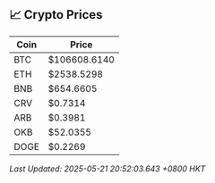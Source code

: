## 📈 Crypto Prices

| Coin | Price |
| ---- | ----- |
| BTC | $106608.6140 |
| ETH | $2538.5298 |
| BNB | $654.6605 |
| CRV | $0.7314 |
| ARB | $0.3981 |
| OKB | $52.0355 |
| DOGE | $0.2269 |

_Last Updated: 2025-05-21 20:52:03.643 +0800 HKT_